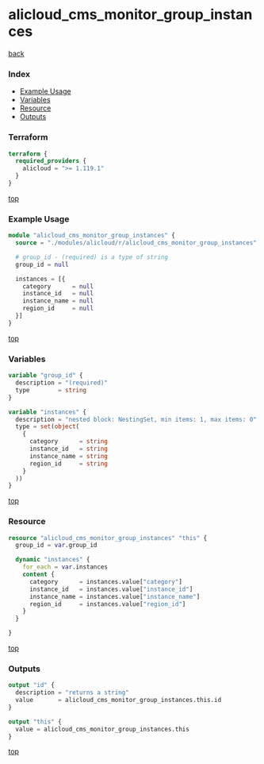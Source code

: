 # alicloud_cms_monitor_group_instances

[back](../alicloud.md)

### Index

- [Example Usage](#example-usage)
- [Variables](#variables)
- [Resource](#resource)
- [Outputs](#outputs)

### Terraform

```terraform
terraform {
  required_providers {
    alicloud = ">= 1.119.1"
  }
}
```

[top](#index)

### Example Usage

```terraform
module "alicloud_cms_monitor_group_instances" {
  source = "./modules/alicloud/r/alicloud_cms_monitor_group_instances"

  # group_id - (required) is a type of string
  group_id = null

  instances = [{
    category      = null
    instance_id   = null
    instance_name = null
    region_id     = null
  }]
}
```

[top](#index)

### Variables

```terraform
variable "group_id" {
  description = "(required)"
  type        = string
}

variable "instances" {
  description = "nested block: NestingSet, min items: 1, max items: 0"
  type = set(object(
    {
      category      = string
      instance_id   = string
      instance_name = string
      region_id     = string
    }
  ))
}
```

[top](#index)

### Resource

```terraform
resource "alicloud_cms_monitor_group_instances" "this" {
  group_id = var.group_id

  dynamic "instances" {
    for_each = var.instances
    content {
      category      = instances.value["category"]
      instance_id   = instances.value["instance_id"]
      instance_name = instances.value["instance_name"]
      region_id     = instances.value["region_id"]
    }
  }

}
```

[top](#index)

### Outputs

```terraform
output "id" {
  description = "returns a string"
  value       = alicloud_cms_monitor_group_instances.this.id
}

output "this" {
  value = alicloud_cms_monitor_group_instances.this
}
```

[top](#index)